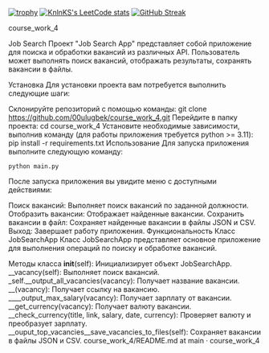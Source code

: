 [![trophy](https://github-profile-trophy.vercel.app/?username=ryo-ma)](https://github.com/ryo-ma/github-profile-trophy)
[![KnlnKS's LeetCode stats](https://leetcode-stats-six.vercel.app/api?username=KnlnKS)](https://github.com/KnlnKS/leetcode-stats)
[![GitHub Streak](https://github-readme-streak-stats.herokuapp.com/?00ulugbek00r=DenverCoder1)](https://git.io/streak-stats)

course_work_4

Job Searсh
Проект "Job Search App" представляет собой приложение для поиска и обработки вакансий из различных API. Пользователь может выполнять поиск вакансий, отображать результаты, сохранять вакансии в файлы.

Установка
Для установки проекта вам потребуется выполнить следующие шаги:

Склонируйте репозиторий с помощью команды:
   git clone https://github.com/00ulugbek/course_work_4.git
Перейдите в папку проекта:
    cd course_work_4
Установите необходимые зависимости, выполнив команду (для работы приложения требуется python >= 3.11):
    pip install -r requirements.txt
Использование
Для запуска приложения выполните следующую команду:

    python main.py
После запуска приложения вы увидите меню с доступными действиями:

Поиск вакансий: Выполняет поиск вакансий по заданной должности.
Отобразить вакансии: Отображает найденные вакансии.
Сохранить вакансии в файл: Сохраняет найденные вакансии в файлы JSON и CSV.
Выход: Завершает работу приложения.
Функциональность
Класс JobSearchApp
Класс JobSearchApp представляет основное приложение для выполнения операций по поиску и обработке вакансий.

Методы класса
__init__(self): Инициализирует объект JobSearchApp.
__vacancy(self): Выполняет поиск вакансий.
_self.__output_all_vacancies(vacancy): Получает название вакансии.
__(vacancy): Получает ссылку на вакансию.
____output_max_salary(vacancy): Получает зарплату от вакансии.
__get_currency(vacancy): Получает валюту вакансии.
__check_currency(title, link, salary, date, currency): Проверяет валюту и преобразует зарплату.
__ouput_top_vacancies__save_vacancies_to_files(self): Сохраняет вакансии в файлы JSON и CSV. 
course_work_4/README.md at main · course_work_4